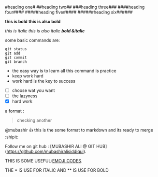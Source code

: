 #heading one#
##heading two##
###heading three###
####heading four####
#####heading five#####
######heading six######

**this is bold**
__this is also bold__

*this is italic*
_this is also italic_
***bold &italic***

some basic commands are:
```
git status 
git add 
git commit
git branch
```


- the easy way is to learn all this command is practice
- keep work hard
- work hard is the key to success

- [ ] choose wat you want 
- [ ] the lazyness 
- [x] hard work

a format :
> checking another 

@mubashir :+1: this is the some format to markdown and  its ready to merge :shipit:

Follow me on git hub : [MUBASHIR ALI @ GIT HUB] (https://github.com/mubashiralisiddiqui).

THIS  IS SOME USEFUL:[EMOJI CODES](http://www.emoji-cheat-sheet.com/). 

THE * IS USE FOR ITALIC AND ** IS USE FOR BOLD 

